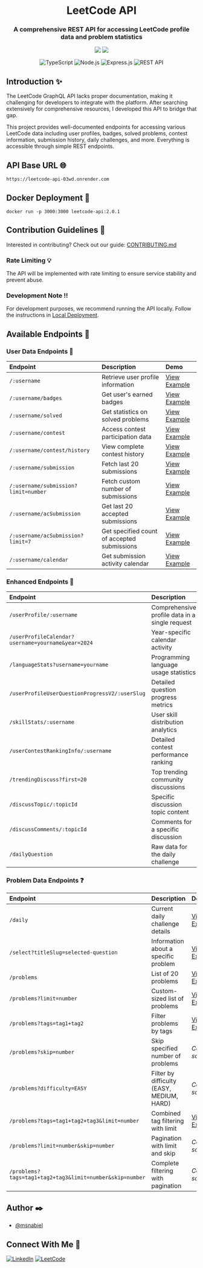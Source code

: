 <h1 align="center">LeetCode API</h1>
<div align="center">

### A comprehensive REST API for accessing LeetCode profile data and problem statistics

<img src="https://img.shields.io/badge/License-MIT-green.svg"/>
<img src="https://img.shields.io/npm/v/npm.svg?logo=nodedotjs"/>

![TypeScript](https://img.shields.io/badge/typescript-%2320232a.svg?style=for-the-badge&logo=typescript&logoColor=%fff)
![Node.js](https://img.shields.io/badge/Node.js-%2320232a?style=for-the-badge&logo=node.js&logoColor=43853D)
![Express.js](https://img.shields.io/badge/express-%2320232a.svg?style=for-the-badge&logo=express&logoColor=%23F7DF1E)
![REST API](https://img.shields.io/badge/RestApi-%2320232a.svg?style=for-the-badge&logo=restAPI&logoColor=%23F7DF1E)

</div>

## Introduction ✨

The LeetCode GraphQL API lacks proper documentation, making it challenging for developers to integrate with the platform. After searching extensively for comprehensive resources, I developed this API to bridge that gap.

This project provides well-documented endpoints for accessing various LeetCode data including user profiles, badges, solved problems, contest information, submission history, daily challenges, and more. Everything is accessible through simple REST endpoints.

## API Base URL 🌐
```
https://leetcode-api-03wd.onrender.com
```
## Docker Deployment 🐳

```
docker run -p 3000:3000 leetcode-api:2.0.1
```
## Contribution Guidelines 🤔

Interested in contributing? Check out our guide: <a href="CONTRIBUTING.md" target="_blank">CONTRIBUTING.md</a>

### Rate Limiting 💡

The API will be implemented with rate limiting to ensure service stability and prevent abuse.

### Development Note ‼️

For development purposes, we recommend running the API locally. Follow the instructions in <a href="CONTRIBUTING.md" target="_blank">Local Deployment</a>.

## Available Endpoints 🚀

### User Data Endpoints 👤

| Endpoint | Description | Demo |
| :--- | :--- | :--- |
| `/:username` | Retrieve user profile information | <a href="./public/demo/demo2.png" target="_blank">View Example</a> |
| `/:username/badges` | Get user's earned badges | <a href="./public/demo/demo3.png" target="_blank">View Example</a> |
| `/:username/solved` | Get statistics on solved problems | <a href="./public/demo/demo4.png" target="_blank">View Example</a> |
| `/:username/contest` | Access contest participation data | <a href="./public/demo/demo5.png" target="_blank">View Example</a> |
| `/:username/contest/history` | View complete contest history | <a href="./public/demo/demo6.png" target="_blank">View Example</a> |
| `/:username/submission` | Fetch last 20 submissions | <a href="./public/demo/demo7.png" target="_blank">View Example</a> |
| `/:username/submission?limit=number` | Fetch custom number of submissions | <a href="./public/demo/demo8.png" target="_blank">View Example</a> |
| `/:username/acSubmission` | Get last 20 accepted submissions | <a href="./public/demo/demo16.png" target="_blank">View Example</a> |
| `/:username/acSubmission?limit=7` | Get specified count of accepted submissions | <a href="./public/demo/demo17.png" target="_blank">View Example</a> |
| `/:username/calendar` | Get submission activity calendar | <a href="./public/demo/demo9.png" target="_blank">View Example</a> |

### Enhanced Endpoints 🚀

| Endpoint | Description |
| :--- | :--- |
| `/userProfile/:username` | Comprehensive profile data in a single request |
| `/userProfileCalendar?username=yourname&year=2024` | Year-specific calendar activity |
| `/languageStats?username=yourname` | Programming language usage statistics |
| `/userProfileUserQuestionProgressV2/:userSlug` | Detailed question progress metrics |
| `/skillStats/:username` | User skill distribution analytics |
| `/userContestRankingInfo/:username` | Detailed contest performance ranking |
| `/trendingDiscuss?first=20` | Top trending community discussions |
| `/discussTopic/:topicId` | Specific discussion topic content |
| `/discussComments/:topicId` | Comments for a specific discussion |
| `/dailyQuestion` | Raw data for the daily challenge |

### Problem Data Endpoints ❓

| Endpoint | Description | Demo |
| :--- | :--- | :--- |
| `/daily` | Current daily challenge details | <a href="./public/demo/demo10.png" target="_blank">View Example</a> |
| `/select?titleSlug=selected-question` | Information about a specific problem | <a href="./public/demo/demo11.png" target="_blank">View Example</a> |
| `/problems` | List of 20 problems | <a href="./public/demo/demo12.png" target="_blank">View Example</a> |
| `/problems?limit=number` | Custom-sized list of problems | <a href="./public/demo/demo13.png" target="_blank">View Example</a> |
| `/problems?tags=tag1+tag2` | Filter problems by tags | <a href="./public/demo/demo14.png" target="_blank">View Example</a> |
| `/problems?skip=number` | Skip specified number of problems | *Coming soon* |
| `/problems?difficulty=EASY` | Filter by difficulty (EASY, MEDIUM, HARD) | *Coming soon* |
| `/problems?tags=tag1+tag2+tag3&limit=number` | Combined tag filtering with limit | <a href="./public/demo/demo15.png" target="_blank">View Example</a> |
| `/problems?limit=number&skip=number` | Pagination with limit and skip | *Coming soon* |
| `/problems?tags=tag1+tag2+tag3&limit=number&skip=number` | Complete filtering with pagination | *Coming soon* |

## Author ✒️

- [@msnabiel](https://www.github.com/msnabiel)

## Connect With Me 📲

[![LinkedIn](https://img.shields.io/badge/linkedin-%2320232a.svg?style=normal&logo=linkedIn&logoColor=%230077B5)](https://linkedin.com/in/msnabiel)
[![LeetCode](https://img.shields.io/badge/LeetCode-%2320232a.svg?style=normal&logo=LeetCode&logoColor=%FFA116)](https://leetcode.com/msnabiel)
